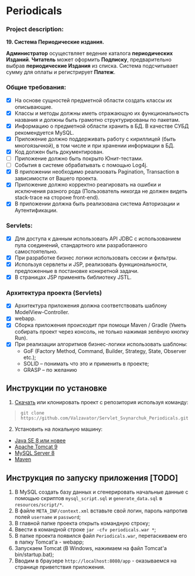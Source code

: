 # Periodicals

### Project description:

**19. Система Периодические издания.**

**Администратор** осуществляет ведение каталога **периодических Изданий**.
**Читатель** может оформить **Подписку**, предварительно выбрав **периодические
Издания** из списка. Система подсчитывает сумму для оплаты и регистрирует **Платеж**.

### Общие требования:
- [x] На основе сущностей предметной области создать классы их описывающие.
- [x] Классы и методы должны иметь отражающую их функциональность названия и должны быть грамотно структурированы по пакетам.
- [x] Информацию о предметной области хранить в БД. В качестве СУБД рекомендуется MySQL.
- [x] Приложение должно поддерживать работу с кириллицей (быть многоязычной), в том числе и при хранении информации в БД.
- [x] Код должен быть документирован.
- [ ] Приложение должно быть покрыто Юнит-тестами.
- [ ] Cобытия в системе обрабатывать с помощью Log4j.
- [x] В приложении необходимо реализовать Pagination, Transaction в зависимости от Вашего проекта.
- [x] Приложение должно корректно реагировать на ошибки и исключения разного рода (Пользователь никогда не должен видеть stack-trace на стороне front-end).
- [x] В приложении должна быть реализована система Авторизации и Аутентификации.

### Servlets:
- [x] Для доступа к данным использовать API JDBC с использованием пула соединений, стандартного или разработанного самостоятельно. 
- [x] При разработке бизнес логики использовать сессии и фильтры.
- [x] Используя сервлеты и JSP, реализовать функциональности, предложенные в постановке конкретной задачи.
- [x] В страницах JSP применять библиотеку JSTL.

### Архитектура проекта (Servlets)

- [x] Архитектура приложения должна соответствовать шаблону ModelView-Controller. 
- [x] webapp. 
- [x] Сборка приложения происходит при помощи Maven / Gradle (Уметь собирать проект через консоль, не только нажимая зелёную кнопку Run). 
- [x] При реализации алгоритмов бизнес-логики использовать шаблоны: 
  - GoF (Factory Method, Command, Builder, Strategy, State, Observer etc.);
  - SOLID – понимать что это и применить в проекте;
  - GRASP – по желанию


## Инструкции по установке
1. [Скачать](https://github.com/KovalDS/Project4/archive/master.zip) или клонировать проект с репозитория используя команду:
> `git clone https://github.com/Valzavator/Servlet_Svynarchuk_Periodicals.git`
2. Установить на локальную машину:
- [Java SE 8 или новее](https://www.oracle.com/technetwork/java/javase/downloads/index.html)
- [Apache Tomcat 9](https://tomcat.apache.org/download-90.cgi)
- [MySQL Server 8](https://dev.mysql.com/downloads/installer/)
- [Maven](https://maven.apache.org/download.cgi)

## Инструкция по запуску приложения [TODO]
1. В MySQL создать базу данных и сгенерировать начальные данные с помощью скриптов `mysql_script.sql` и `generate_data.sql` в `resources/script/*`.
2. В файле `META_INF/context.xml` вставьте свой логин, пароль напротив полей `username` и `password`;
3. В главной папке проекта открыть командную строку;
4. Ввести в командной строке `jar -cfv periodicals.war *`;
5. В папке проекта появился файл `Periodicals.war`, перетаскиваем его в папку Tomcat'a - webapp;
6. Запускаем Tomcat (В Windows, нажимаем на файл Tomcat'a bin/startup.bat);
7. Вводим в браузере `http://localhost:8080/app` - оказываемся на странице приветствия приложения.
